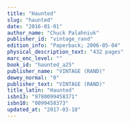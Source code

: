 ```yaml
---
title: "Haunted"
slug: "haunted"
date: "2016-01-01"
author_name: "Chuck Palahniuk"
publisher_id: "vintage_rand"
edition_info: "Paperback; 2006-05-04"
physical_description_text: "432 pages"
marc_enc_level: ""
book_id: "haunted_a25"
publisher_name: "VINTAGE (RAND)"
dewey_normal: "0"
publisher_text: "VINTAGE (RAND)"
title_latin: "Haunted"
isbn13: "9780099458371"
isbn10: "0099458373"
updated_at: "2017-03-18"
---
```



